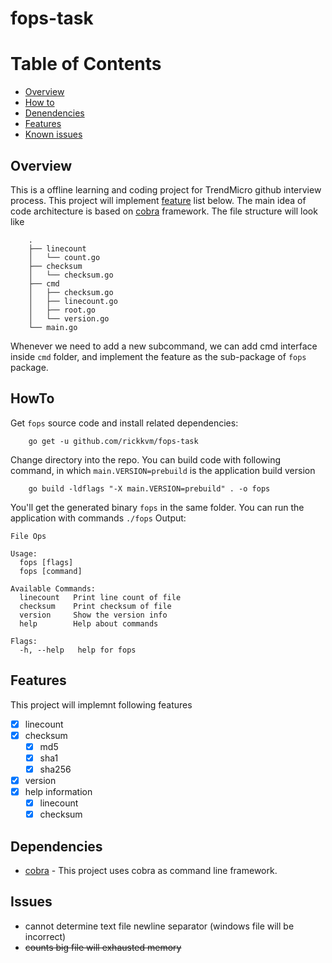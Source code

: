 # fops-task

# Table of Contents

- [Overview](#Overview)
- [How to](#Howto)
- [Denendencies](#Dependencies)
- [Features](#Features)
- [Known issues](#Issues)

## Overview
This is a offline learning and coding project for TrendMicro github interview process. This project will implement [feature](##Features) list below.
The main idea of code architecture is based on [cobra](cobra) framework. The file structure will look like

        .
        ├── linecount
        │   └── count.go
        ├── checksum
        │   └── checksum.go
        ├── cmd
        │   ├── checksum.go
        │   ├── linecount.go
        │   ├── root.go
        │   └── version.go
        └── main.go

Whenever we need to add a new subcommand, we can add cmd interface inside `cmd` folder, and implement the feature as the sub-package of `fops` package.


## HowTo
Get `fops` source code and install related dependencies:

        go get -u github.com/rickkvm/fops-task

Change directory into the repo. You can build code with following command, in which `main.VERSION=prebuild` is the application build version

        go build -ldflags "-X main.VERSION=prebuild" . -o fops
        
You'll get the generated binary `fops` in the same folder. You can run the application with commands `./fops`
Output: 
```text
File Ops

Usage:
  fops [flags]
  fops [command]

Available Commands:
  linecount   Print line count of file
  checksum    Print checksum of file
  version     Show the version info
  help        Help about commands

Flags:
  -h, --help   help for fops
```

## Features
This project will implemnt following features  
- [x] linecount  
- [x] checksum
  * [x] md5
  * [x] sha1
  * [x] sha256
- [x] version
- [x] help information
  * [x] linecount
  * [x] checksum

## Dependencies
* [cobra](cobra) - This project uses cobra as command line framework.

## Issues
* cannot determine text file newline separator (windows file will be incorrect)
* ~~counts big file will exhausted memory~~

[cobra]:(https://github.com/spf13/cobra)
